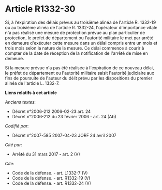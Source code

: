 # Article R1332-30

Si, à l'expiration des délais prévus au troisième alinéa de l'article R. 1332-19 ou au troisième alinéa de l'article R.
1332-24, l'opérateur d'importance vitale n'a pas réalisé une mesure de protection prévue au plan particulier de protection,
le préfet de département ou l'autorité militaire le met par arrêté en demeure d'exécuter cette mesure dans un délai compris
entre un mois et trois mois selon la nature de la mesure. Ce délai commence à courir à compter de la date de réception de la
notification de l'arrêté de mise en demeure. 

Si la mesure prévue n'a pas été réalisée à l'expiration de ce nouveau délai, le préfet de département ou l'autorité militaire
saisit l'autorité judiciaire aux fins de poursuite de l'auteur du délit prévu par les dispositions du premier alinéa de
l'article L. 1332-7.

**Liens relatifs à cet article**

_Anciens textes_:

  - Décret n°2006-212 2006-02-23 art. 24
  - Décret n°2006-212 du 23 février 2006 - art. 24 (Ab)

_Codifié par_:

  - Décret n°2007-585 2007-04-23 JORF 24 avril 2007

_Cité par_:

  - Arrêté du 31 mars 2017 - art. 2 (V)

_Cite_:

  - Code de la défense. - art. L1332-7 (V)
  - Code de la défense. - art. R1332-19 (V)
  - Code de la défense. - art. R1332-24 (V)
